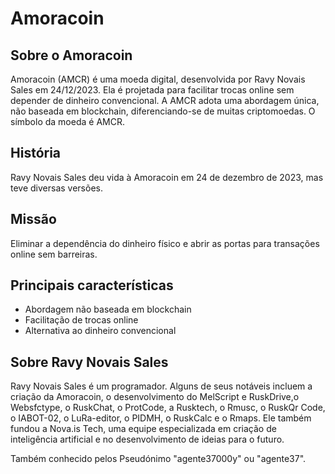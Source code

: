 # Amoracoin

## Sobre o Amoracoin

Amoracoin (AMCR) é uma moeda digital, desenvolvida por Ravy Novais Sales em 24/12/2023. Ela é projetada para facilitar trocas online sem depender de dinheiro convencional. A AMCR adota uma abordagem única, não baseada em blockchain, diferenciando-se de muitas criptomoedas. O símbolo da moeda é AMCR.

## História

Ravy Novais Sales deu vida à Amoracoin em 24 de dezembro de 2023, mas teve diversas versões.
## Missão

Eliminar a dependência do dinheiro físico e abrir as portas para transações online sem barreiras.

## Principais características

- Abordagem não baseada em blockchain
- Facilitação de trocas online
- Alternativa ao dinheiro convencional

## Sobre Ravy Novais Sales

Ravy Novais Sales é um programador. Alguns de seus notáveis incluem a criação da Amoracoin, o desenvolvimento do MelScript e RuskDrive,o Websfctype, o RuskChat, o ProtCode, a Rusktech, o Rmusc, o RuskQr Code, o IABOT-02, o LuRa-editor, o PIDMH, o RuskCalc e o Rmaps. Ele também fundou a Nova.is Tech, uma equipe especializada em criação de inteligência artificial e no desenvolvimento de ideias para o futuro.

Também conhecido pelos Pseudónimo "agente37000y" ou "agente37".
